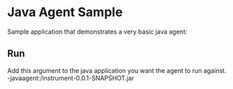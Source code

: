 # Java Agent Sample
Sample application that demonstrates a very basic java agent:

## Run
 Add this argument to the java application you want the agent to run against.
 -javaagent:<path>/instrument-0.0.1-SNAPSHOT.jar